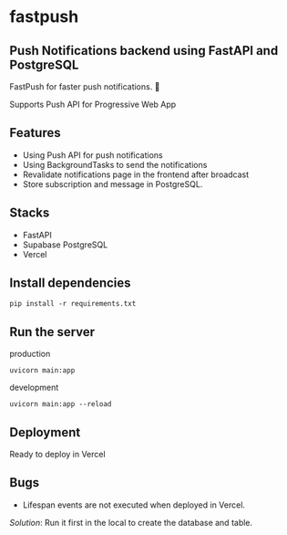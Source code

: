 # fastpush
## Push Notifications backend using FastAPI and PostgreSQL

FastPush for faster push notifications. 🚀

Supports Push API for Progressive Web App
## Features
- Using Push API for push notifications
- Using BackgroundTasks to send the notifications
- Revalidate notifications page in the frontend after broadcast
- Store subscription and message in PostgreSQL.

## Stacks
- FastAPI
- Supabase PostgreSQL
- Vercel

## Install dependencies

`pip install -r requirements.txt`


## Run the server

production

`uvicorn main:app`

development

`uvicorn main:app --reload`


## Deployment
Ready to deploy in Vercel

## Bugs
- Lifespan events are not executed when deployed in Vercel. 

*Solution*: Run it first in the local to create the database and table.
